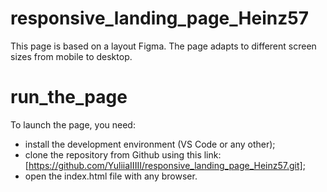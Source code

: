 # responsive_landing_page_Heinz57
This page is based on a layout Figma. The page adapts to different screen sizes from mobile to desktop.

# run_the_page
To launch the page, you need:
- install the development environment (VS Code or any other);
- clone the repository from Github using this link: [https://github.com/YuliiaIIIII/responsive_landing_page_Heinz57.git];
- open the index.html file with any browser.
